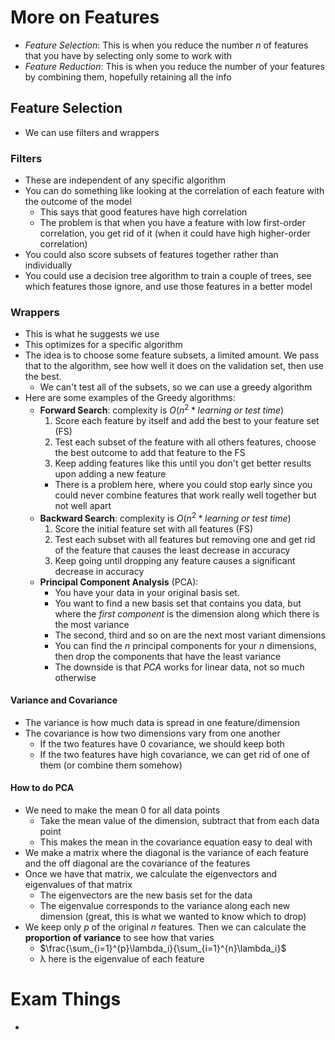 # More on Features

- <i>Feature Selection</i>: This is when you reduce the number <i>n</i> of features that you have by selecting only some to work with
- <i>Feature Reduction</i>: This is when you reduce the number of your features by combining them, hopefully retaining all the info

## Feature Selection

- We can use filters and wrappers

### Filters

- These are independent of any specific algorithm
- You can do something like looking at the correlation of each feature with the outcome of the model
    - This says that good features have high correlation
    - The problem is that when you have a feature with low first-order correlation, you get rid of it (when it could have high higher-order correlation)
- You could also score subsets of features together rather than individually
- You could use a decision tree algorithm to train a couple of trees, see which features those ignore, and use those features in a better model

### Wrappers

- This is what he suggests we use
- This optimizes for a specific algorithm
- The idea is to choose some feature subsets, a limited amount. We pass that to the algorithm, see how well it does on the validation set, then use the best.
    - We can't test all of the subsets, so we can use a greedy algorithm
- Here are some examples of the Greedy algorithms:
    - <b>Forward Search</b>: complexity is $O(n^2 * learning\ or\ test\ time)$
        1. Score each feature by itself and add the best to your feature set (FS)
        2. Test each subset of the feature with all others features, choose the best outcome to add that feature to the FS
        3. Keep adding features like this until you don't get better results upon adding a new feature
        - There is a problem here, where you could stop early since you could never combine features that work really well together but not well apart
    - <b>Backward Search</b>: complexity is $O(n^2 * learning\ or\ test\ time)$
        1. Score the initial feature set with all features (FS)
        2. Test each subset with all features but removing one and get rid of the feature that causes the least decrease in accuracy
        3. Keep going until dropping any feature causes a significant decrease in accuracy
    - <b>Principal Component Analysis</b> (PCA):
        - You have your data in your original basis set. 
        - You want to find a new basis set that contains you data, but where the <i>first component</i> is the dimension along which there is the most variance
        - The second, third and so on are the next most variant dimensions
        - You can find the <i>n</i> principal components for your <i>n</i> dimensions, then drop the components that have the least variance
        - The downside is that <i>PCA</i> works for linear data, not so much otherwise

#### Variance and Covariance

- The variance is how much data is spread in one feature/dimension
- The covariance is how two dimensions vary from one another
    - If the two features have 0 covariance, we should keep both
    - If the two features have high covariance, we can get rid of one of them (or combine them somehow)

#### How to do PCA

- We need to make the mean 0 for all data points
    - Take the mean value of the dimension, subtract that from each data point
    - This makes the mean in the covariance equation easy to deal with
- We make a matrix where the diagonal is the variance of each feature and the off diagonal are the covariance of the features
- Once we have that matrix, we calculate the eigenvectors and eigenvalues of that matrix
    - The eigenvectors are the new basis set for the data
    - The eigenvalue corresponds to the variance along each new dimension (great, this is what we wanted to know which to drop)
- We keep only <i>p</i> of the original <i>n</i> features. Then we can calculate the <b>proportion of variance</b> to see how that varies
    - $\frac{\sum_{i=1}^{p}\lambda_i}{\sum_{i=1}^{n}\lambda_i}$
    - λ here is the eigenvalue of each feature


# Exam Things

- 
